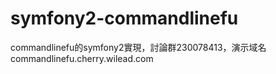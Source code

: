 symfony2-commandlinefu
======================

commandlinefu的symfony2實現，討論群230078413，演示域名commandlinefu.cherry.wilead.com
